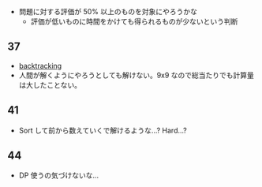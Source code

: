 - 問題に対する評価が 50% 以上のものを対象にやろうかな
  - 評価が低いものに時間をかけても得られるものが少ないという判断

## 37

- [backtracking](https://ja.wikipedia.org/wiki/%E3%83%90%E3%83%83%E3%82%AF%E3%83%88%E3%83%A9%E3%83%83%E3%82%AD%E3%83%B3%E3%82%B0)
- 人間が解くようにやろうとしても解けない。9x9 なので総当たりでも計算量は大したことない。

## 41

- Sort して前から数えていくで解けるような...? Hard...?

## 44

- DP 使うの気づけないな...
